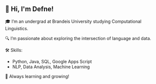 ## 💫 Hi, I'm Defne!

🎓 I’m an undergrad at Brandeis University studying Computational Linguistics.

🔍 I’m passionate about exploring the intersection of language and data.

<!--
🚀 Current Projects:
- 🍲 **Cookbook Project:** Creating a comprehensive gourmet cookbook from a large dataset of recipes.
- 💻 **Concurrent Unix Shell in Java:** Implementing a concurrent shell using threads for my class project.
-->
🛠️ Skills:
- Python, Java, SQL, Google Apps Script
- NLP, Data Analysis, Machine Learning

🌱 Always learning and growing!
